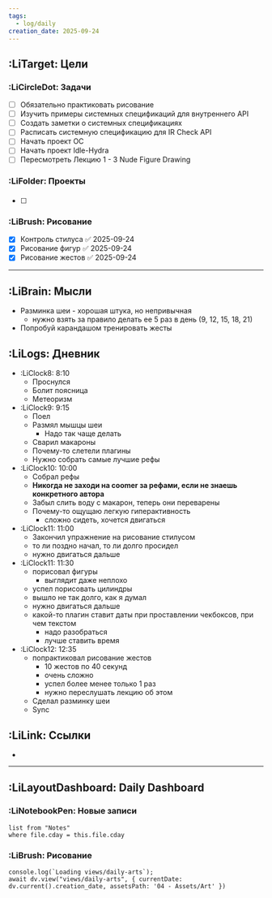 ```yaml
---
tags:
  - log/daily
creation_date: 2025-09-24
---
```

## :LiTarget: Цели

### :LiCircleDot: Задачи

- [ ] Обязательно практиковать рисование
- [ ] Изучить примеры системных спецификаций для внутреннего API
- [ ] Создать заметки о системных спецификациях
- [ ] Расписать системную спецификацию для IR Check API
- [ ] Начать проект OC
- [ ] Начать проект Idle-Hydra
- [ ] Пересмотреть Лекцию 1 - 3 Nude Figure Drawing

### :LiFolder: Проекты

####

- [ ] 

### :LiBrush: Рисование

- [x] Контроль стилуса ✅ 2025-09-24
- [x] Рисование фигур ✅ 2025-09-24
- [x] Рисование жестов ✅ 2025-09-24

---

## :LiBrain: Мысли

- Разминка шеи - хорошая штука, но непривычная
	- нужно взять за правило делать ее 5 раз в день (9, 12, 15, 18, 21)
- Попробуй карандашом тренировать жесты

## :LiLogs: Дневник

- :LiClock8: 8:10
	- Проснулся
	- Болит поясница
	- Метеоризм
- :LiClock9: 9:15
	- Поел
	- Размял мышцы шеи
		- Надо так чаще делать
	- Сварил макароны
	- Почему-то слетели плагины
	- Нужно собрать самые лучшие рефы
- :LiClock10: 10:00
	- Собрал рефы
	- **Никогда не заходи на coomer за рефами, если не знаешь конкретного автора**
	- Забыл слить воду с макарон, теперь они переварены
	- Почему-то ощущаю легкую гиперактивность
		- сложно сидеть, хочется двигаться
- :LiClock11: 11:00
	- Закончил упражнение на рисование стилусом
	- то ли поздно начал, то ли долго просидел
	- нужно двигаться дальше
- :LiClock11: 11:30
	- порисовал фигуры
		- выглядит даже неплохо
	- успел порисовать цилиндры
	- вышло не так долго, как я думал
	- нужно двигаться дальше
	- какой-то плагин ставит даты при проставлении чекбоксов, при чем текстом
		- надо разобраться
		- лучше ставить время
- :LiClock12: 12:35
	- попрактиковал рисование жестов
		- 10 жестов по 40 секунд
		- очень сложно
		- успел более менее только 1 раз
		- нужно переслушать лекцию об этом
	- Сделал разминку шеи
	- Sync

## :LiLink: Ссылки

- 

---

## :LiLayoutDashboard: Daily Dashboard

### :LiNotebookPen: Новые записи

```dataview
list from "Notes"
where file.cday = this.file.cday
```

### :LiBrush: Рисование

```dataviewjs
console.log(`Loading views/daily-arts`);
await dv.view("views/daily-arts", { currentDate: dv.current().creation_date, assetsPath: '04 - Assets/Art' })
```
